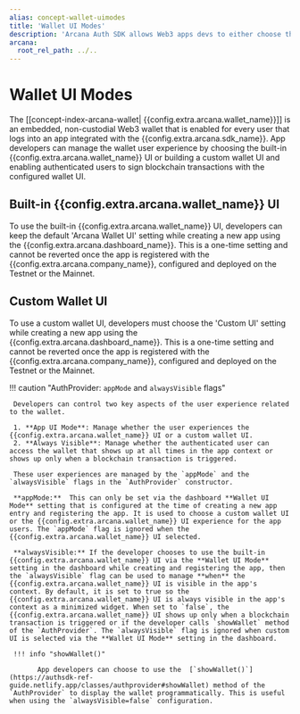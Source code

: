 ```yaml
---
alias: concept-wallet-uimodes
title: 'Wallet UI Modes'
description: 'Arcana Auth SDK allows Web3 apps devs to either choose the built-in Arcana Wallet UI or build their own custom wallet UI. The Wallet UI Mode setting allows developers to choose custom or Arcana Wallet UI.'
arcana:
  root_rel_path: ../..
---
```


# Wallet UI Modes

The [[concept-index-arcana-wallet| {{config.extra.arcana.wallet_name}}]] is an embedded, non-custodial Web3 wallet that is enabled for every user that logs into an app integrated with the {{config.extra.arcana.sdk_name}}. App developers can manage the wallet user experience by choosing the built-in {{config.extra.arcana.wallet_name}} UI or building a custom wallet UI and enabling authenticated users to sign blockchain transactions with the configured wallet UI.

## Built-in {{config.extra.arcana.wallet_name}} UI

To use the built-in {{config.extra.arcana.wallet_name}} UI, developers can keep the default 'Arcana Wallet UI' setting while creating a new app using the {{config.extra.arcana.dashboard_name}}. This is a one-time setting and cannot be reverted once the app is registered with the {{config.extra.arcana.company_name}}, configured and deployed on the Testnet or the Mainnet.

## Custom Wallet UI

To use a custom wallet UI, developers must choose the 'Custom UI' setting while creating a new app using the {{config.extra.arcana.dashboard_name}}. This is a one-time setting and cannot be reverted once the app is registered with the {{config.extra.arcana.company_name}}, configured and deployed on the Testnet or the Mainnet.

!!! caution "AuthProvider: `appMode` and `alwaysVisible` flags"

     Developers can control two key aspects of the user experience related to the wallet. 

     1. **App UI Mode**: Manage whether the user experiences the {{config.extra.arcana.wallet_name}} UI or a custom wallet UI.
     2. **Always Visible**: Manage whether the authenticated user can access the wallet that shows up at all times in the app context or shows up only when a blockchain transaction is triggered.

     These user experiences are managed by the `appMode` and the `alwaysVisible` flags in the `AuthProvider` constructor.

     **appMode:**  This can only be set via the dashboard **Wallet UI Mode** setting that is configured at the time of creating a new app entry and registering the app. It is used to choose a custom wallet UI or the {{config.extra.arcana.wallet_name}} UI experience for the app users. The `appMode` flag is ignored when the {{config.extra.arcana.wallet_name}} UI selected.
     
     **alwaysVisible:** If the developer chooses to use the built-in {{config.extra.arcana.wallet_name}} UI via the **Wallet UI Mode** setting in the dashboard while creating and registering the app, then the `alwaysVisible` flag can be used to manage **when** the {{config.extra.arcana.wallet_name}} UI is visible in the app's context. By default, it is set to true so the {{config.extra.arcana.wallet_name}} UI is always visible in the app's context as a minimized widget. When set to `false`, the {{config.extra.arcana.wallet_name}} UI shows up only when a blockchain transaction is triggered or if the developer calls `showWallet` method of the `AuthProvider`. The `alwaysVisible` flag is ignored when custom UI is selected via the **Wallet UI Mode** setting in the dashboard.

     !!! info "showWallet()"

           App developers can choose to use the  [`showWallet()`](https://authsdk-ref-guide.netlify.app/classes/authprovider#showWallet) method of the `AuthProvider` to display the wallet programmatically. This is useful when using the `alwaysVisible=false` configuration.

      